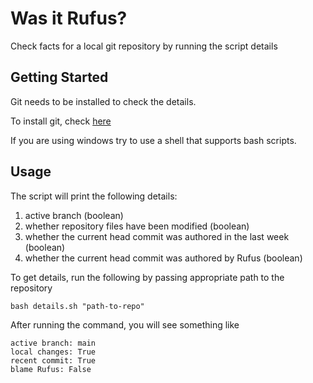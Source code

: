 # Was it Rufus?

Check facts for a local git repository by running the script details

## Getting Started

Git needs to be installed to check the details.

To install git, check [here](https://git-scm.com/book/en/v2/Getting-Started-Installing-Git)

If you are using windows try to use a shell that supports bash scripts.

## Usage

The script will print the following details:
1. active branch (boolean)
2. whether repository files have been modified (boolean)
3. whether the current head commit was authored in the last week (boolean)
4. whether the current head commit was authored by Rufus (boolean)

To get details, run the following by passing appropriate path to the repository
```
bash details.sh "path-to-repo"
```

After running the command, you will see something like
```
active branch: main
local changes: True
recent commit: True
blame Rufus: False
```